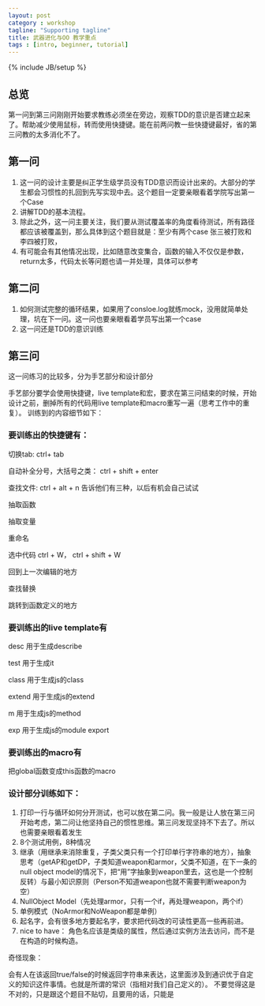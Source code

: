 ```yaml
---
layout: post
category : workshop
tagline: "Supporting tagline"
title: 武器进化与OO 教学重点
tags : [intro, beginner, tutorial]
---
```

{% include JB/setup %}

## 总览

第一问到第三问刚刚开始要求教练必须坐在旁边，观察TDD的意识是否建立起来了。帮助减少使用鼠标，转而使用快捷键。能在前两问教一些快捷键最好，省的第三问教的太多消化不了。

## 第一问

1. 这一问的设计主要是纠正学生级学员没有TDD意识而设计出来的。大部分的学生都会习惯性的扎回到先写实现中去。这个题目一定要亲眼看着学院写出第一个Case
2. 讲解TDD的基本流程。 
3. 除此之外，这一问主要关注，我们要从测试覆盖率的角度看待测试，所有路径都应该被覆盖到，那么具体到这个题目就是：至少有两个case 张三被打败和李四被打败，
4. 有可能会有其他情况出现，比如随意改变集合，函数的输入不仅仅是参数，return太多，代码太长等问题也请一并处理，具体可以参考

## 第二问

1. 如何测试完整的循环结果，如果用了consloe.log就练mock，没用就简单处理，坑在下一问。这一问也要亲眼看着学员写出第一个case
2. 这一问还是TDD的意识训练

## 第三问

这一问练习的比较多，分为手艺部分和设计部分

手艺部分要学会使用快捷键，live template和宏，要求在第三问结束的时候，开始设计之前，删掉所有的代码用live template和macro重写一遍（思考工作中的重复）。
训练到的内容细节如下：

### 要训练出的快捷键有：

切换tab: ctrl+ tab

自动补全分号，大括号之类： ctrl + shift + enter

查找文件: ctrl + alt + n 告诉他们有三种，以后有机会自己试试

抽取函数

抽取变量

重命名

选中代码 ctrl + W， ctrl + shift + W

回到上一次编辑的地方

查找替换

跳转到函数定义的地方





### 要训练出的live template有

desc 用于生成describe

test 用于生成it

class 用于生成js的class

extend 用于生成js的extend

m 用于生成js的method

exp 用于生成js的module export



### 要训练出的macro有

把global函数变成this函数的macro

### 设计部分训练如下：

1. 打印一行与循环如何分开测试，也可以放在第二问。我一般是让人放在第三问开始考虑，第二问让他坚持自己的惯性思维。第三问发现坚持不下去了。所以也需要亲眼看着发生
2. 8个测试用例，8种情况
3. 继承（用继承来消除重复，子类父类只有一个打印单行字符串的地方），抽象思考（getAP和getDP，子类知道weapon和armor，父类不知道，在下一条的null object model的情况下，把“用”字抽象到weapon里去，这也是一个控制反转）与最小知识原则（Person不知道weapon也就不需要判断weapon为空）
4. NullObject Model（先处理armor，只有一个if，再处理weapon，两个if）
5. 单例模式（NoArmor和NoWeapon都是单例）
6. 起名字，会有很多地方要起名字，要求把代码改的可读性更高一些再前进。
7. nice to have： 角色名应该是类级的属性，然后通过实例方法去访问，而不是在构造的时候构造。

奇怪现象： 

会有人在该返回true/false的时候返回字符串来表达，这里面涉及到通识优于自定义的知识这件事情。也就是所谓的常识（指相对我们自己定义的）。
不要觉得这是不对的，只是跟这个题目不贴切，且要用的话，只能是

